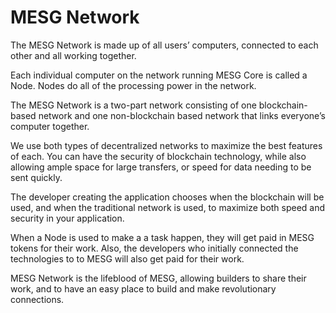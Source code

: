 # MESG Network

The MESG Network is made up of all users’ computers, connected to each other and all working together.

Each individual computer on the network running MESG Core is called a Node. Nodes do all of the processing power in the network.

The MESG Network is a two-part network consisting of one blockchain-based network and one non-blockchain based network that links everyone’s computer together.  
  
We use both types of decentralized networks to maximize the best features of each. You can have the security of blockchain technology, while also allowing ample space for large transfers, or speed for data needing to be sent quickly.

The developer creating the application chooses when the blockchain will be used, and when the traditional network is used, to maximize both speed and security in your application.

When a Node is used to make a a task happen, they will get paid in MESG tokens for their work. Also, the developers who initially connected the technologies to to MESG will also get paid for their work.

MESG Network is the lifeblood of MESG, allowing builders to share their work, and to have an easy place to build and make revolutionary connections.

